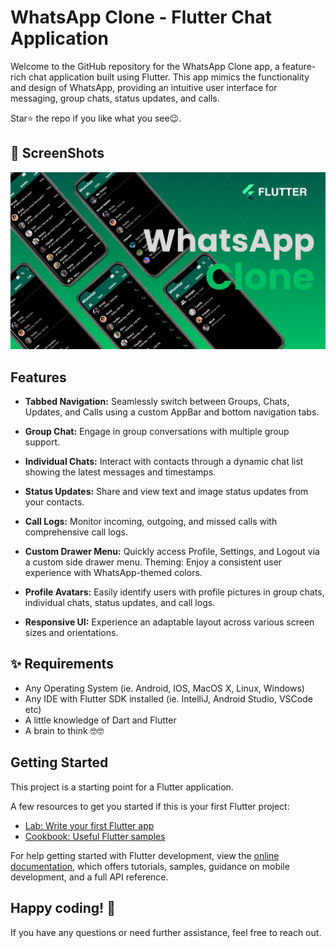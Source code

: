 # WhatsApp Clone - Flutter Chat Application
Welcome to the GitHub repository for the WhatsApp Clone app, a feature-rich chat application built using Flutter. This app mimics the functionality and design of WhatsApp, providing an intuitive user interface for messaging, group chats, status updates, and calls.

Star⭐ the repo if you like what you see😉.


## 📸 ScreenShots

<img src="assets/images/WhatsAppClone_ScreenShoot.jpg"/>

## Features
* **Tabbed Navigation:** Seamlessly switch between Groups, Chats, Updates, and Calls using a custom AppBar and bottom navigation tabs.

* **Group Chat:** Engage in group conversations with multiple group support.

* **Individual Chats:** Interact with contacts through a dynamic chat list showing the latest messages and timestamps.

* **Status Updates:** Share and view text and image status updates from your contacts.

* **Call Logs:** Monitor incoming, outgoing, and missed calls with comprehensive call logs.

* **Custom Drawer Menu:** Quickly access Profile, Settings, and Logout via a custom side drawer menu.
Theming: Enjoy a consistent user experience with WhatsApp-themed colors.

* **Profile Avatars:** Easily identify users with profile pictures in group chats, individual chats, status updates, and call logs.

* **Responsive UI:** Experience an adaptable layout across various screen sizes and orientations.


## ✨ Requirements
* Any Operating System (ie. Android, IOS, MacOS X, Linux, Windows)
* Any IDE with Flutter SDK installed (ie. IntelliJ, Android Studio, VSCode etc)
* A little knowledge of Dart and Flutter
* A brain to think 🤓🤓


## Getting Started

This project is a starting point for a Flutter application.

A few resources to get you started if this is your first Flutter project:

- [Lab: Write your first Flutter app](https://docs.flutter.dev/get-started/codelab)
- [Cookbook: Useful Flutter samples](https://docs.flutter.dev/cookbook)

For help getting started with Flutter development, view the
[online documentation](https://docs.flutter.dev/), which offers tutorials,
samples, guidance on mobile development, and a full API reference.


## Happy coding! 🌟

If you have any questions or need further assistance, feel free to reach out.
